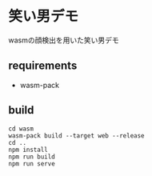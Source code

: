 # 笑い男デモ
wasmの顔検出を用いた笑い男デモ
## requirements
- wasm-pack

## build
```
cd wasm
wasm-pack build --target web --release
cd ..
npm install
npm run build
npm run serve
```
